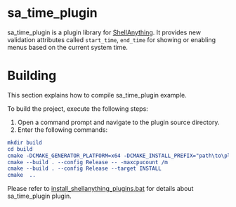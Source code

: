 # sa_time_plugin #
sa_time_plugin is a plugin library for [ShellAnything](https://github.com/end2endzone/ShellAnything). It provides new validation attributes called `start_time`, `end_time` for showing or enabling menus based on the current system time.



# Building #

This section explains how to compile sa_time_plugin example.

To build the project, execute the following steps:

1) Open a command prompt and navigate to the plugin source directory.
2) Enter the following commands:

```cmake
mkdir build
cd build
cmake -DCMAKE_GENERATOR_PLATFORM=x64 -DCMAKE_INSTALL_PREFIX="path\to\plugin\installation\directory" -DCMAKE_PREFIX_PATH="path\to\shellanything\installation\directory" ..
cmake --build . --config Release -- -maxcpucount /m
cmake --build . --config Release --target INSTALL
cmake  ..
```

Please refer to [install_shellanything_plugins.bat](https://github.com/end2endzone/ShellAnything/blob/master/ci/windows/install_shellanything_plugins.bat) for details about sa_time_plugin plugin.
